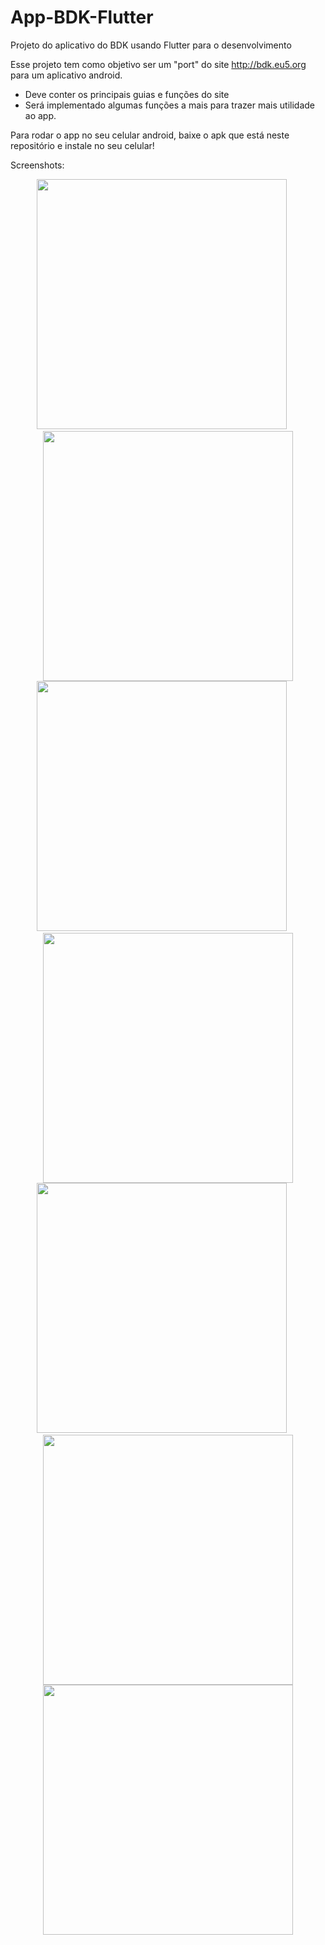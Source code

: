 # App-BDK-Flutter
Projeto do aplicativo do BDK usando Flutter para o desenvolvimento

Esse projeto tem como objetivo ser um "port" do site http://bdk.eu5.org para um aplicativo android.

 - Deve conter os principais guias e funções do site
 - Será implementado algumas funções a mais para trazer mais utilidade ao app.


Para rodar o app no seu celular android, baixe o apk que está neste repositório e instale no seu celular!

Screenshots:

<p align="center">
<img src="https://i.imgur.com/MZrMcGQ.png" width="400">&nbsp &nbsp &nbsp<img src="https://i.imgur.com/7QxzgbX.png" width="400"><br><img src="https://i.imgur.com/DbwZ3KG.png" width="400">&nbsp &nbsp &nbsp<img src="https://i.imgur.com/eDZSoNW.png" width="400"><img src="https://i.imgur.com/CB6dG3y.png" width="400">&nbsp &nbsp &nbsp<img src="https://i.imgur.com/yGFh6tV.png" width="400"><img src="https://i.imgur.com/rLfPtsN.png" width="400">
</p>

